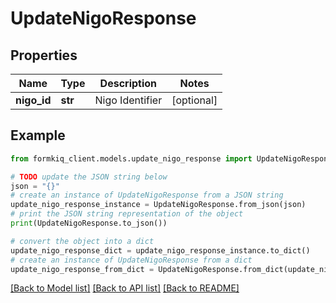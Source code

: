 # UpdateNigoResponse


## Properties

Name | Type | Description | Notes
------------ | ------------- | ------------- | -------------
**nigo_id** | **str** | Nigo Identifier | [optional] 

## Example

```python
from formkiq_client.models.update_nigo_response import UpdateNigoResponse

# TODO update the JSON string below
json = "{}"
# create an instance of UpdateNigoResponse from a JSON string
update_nigo_response_instance = UpdateNigoResponse.from_json(json)
# print the JSON string representation of the object
print(UpdateNigoResponse.to_json())

# convert the object into a dict
update_nigo_response_dict = update_nigo_response_instance.to_dict()
# create an instance of UpdateNigoResponse from a dict
update_nigo_response_from_dict = UpdateNigoResponse.from_dict(update_nigo_response_dict)
```
[[Back to Model list]](../README.md#documentation-for-models) [[Back to API list]](../README.md#documentation-for-api-endpoints) [[Back to README]](../README.md)


